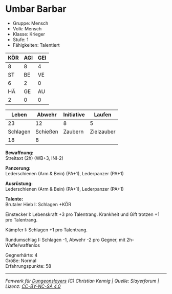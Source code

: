 # Umbar Barbar  
- Gruppe: Mensch  
- Volk: Mensch  
- Klasse: Krieger  
- Stufe: 1  
- Fähigkeiten: Talentiert  


| KÖR | AGI | GEI |  
| --- | --- | --- |  
| 8   | 8   | 4   |
| ST  | BE  | VE  |  
| 6   | 2   | 0   |
| HÄ  | GE  | AU  |  
| 2   | 0   | 0   |


| Leben    | Abwehr   | Initiative | Laufen     |
| -------- | -------- | ---------- | ---------- |
| 23       | 12       | 8          | 5          |
| Schlagen | Schießen | Zaubern    | Zielzauber |
| 18       | 8        |            |            |

**Bewaffnung:**  
Streitaxt (2h) (WB+3, INI-2)

**Panzerung:**  
Lederschienen (Arm & Bein) (PA+1), Lederpanzer (PA+1)

**Ausrüstung:**  
Lederschienen (Arm & Bein) (PA+1), Lederpanzer (PA+1)

**Talente:**  
Brutaler Hieb I: Schlagen +KÖR 

Einstecker I: Lebenskraft +3 pro Talentrang. Krankheit und Gift trotzen +1 pro Talentrang. 

Kämpfer I: Schlagen +1 pro Talentrang. 

Rundumschlag I: Schlagen -1, Abwehr -2 pro Gegner, mit 2h-Waffe/waffenlos 


Gegnerhärte: 4  
Größe: Normal  
Erfahrungspunkte: 58  



___
*Fanwerk für [Dungeonslayers](https://www.dungeonslayers.net/) (C) Christian Kennig | Quelle: Slayerforum | Lizenz: [CC-BY-NC-SA 4.0](https://creativecommons.org/licenses/by-nc-sa/4.0/deed.de)*